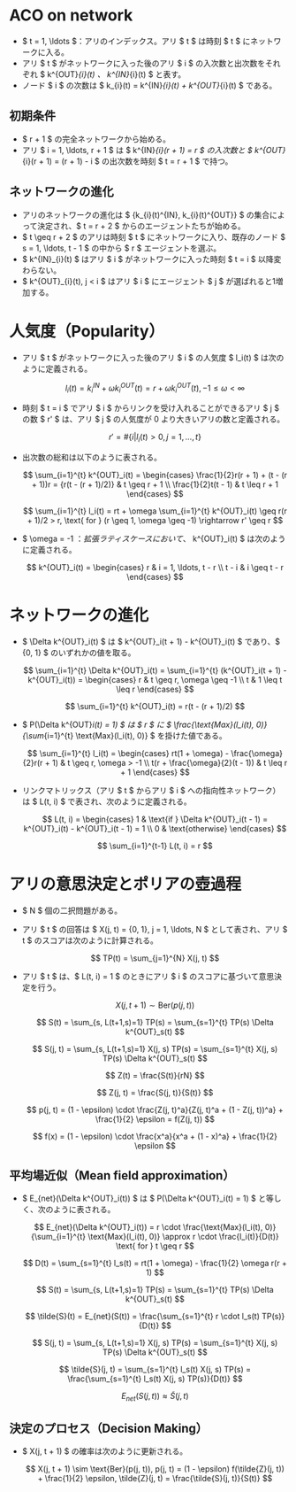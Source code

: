 # ACO on network

- $ t = 1, \ldots $：アリのインデックス。アリ $ t $ は時刻 $ t $ にネットワークに入る。
- アリ $ t $ がネットワークに入った後のアリ $ i $ の入次数と出次数をそれぞれ $ k^{OUT}_{i}(t) $、$ k^{IN}_{i}(t) $ と表す。
- ノード $ i $ の次数は $ k_{i}(t) = k^{IN}_{i}(t) + k^{OUT}_{i}(t) $ である。

## 初期条件

- $ r + 1 $ の完全ネットワークから始める。
- アリ $ i = 1, \ldots, r + 1 $ は $ k^{IN}_{i}(r + 1) = r $ の入次数と $ k^{OUT}_{i}(r + 1) = (r + 1) - i $ の出次数を時刻 $ t = r + 1 $ で持つ。

## ネットワークの進化

- アリのネットワークの進化は $ \{k_{i}(t)^{IN}, k_{i}(t)^{OUT}\} $ の集合によって決定され、$ t = r + 2 $ からのエージェントたちが始める。
- $ t \geq r + 2 $ のアリは時刻 $ t $ にネットワークに入り、既存のノード $ s = 1, \ldots, t - 1 $ の中から $ r $ エージェントを選ぶ。
- $ k^{IN}_{i}(t) $ はアリ $ i $ がネットワークに入った時刻 $ t = i $ 以降変わらない。
- $ k^{OUT}_{i}(t), j < i $ はアリ $ i $ にエージェント $ j $ が選ばれると1増加する。

# 人気度（Popularity）

- アリ $ t $ がネットワークに入った後のアリ $ i $ の人気度 $ l_i(t) $ は次のように定義される。

  $$
  l_i(t) = k^{IN}_i + \omega k^{OUT}_i(t) = r + \omega k^{OUT}_i(t), -1 \leq \omega < \infty
  $$

- 時刻 $ t = i $ でアリ $ i $ からリンクを受け入れることができるアリ $ j $ の数 $ r' $ は、アリ $ j $ の人気度が 0 より大きいアリの数と定義される。

  $$
  r' = \# \{i | l_i(t) > 0, j = 1, \ldots, t \}
  $$

- 出次数の総和は以下のように表される。

  $$
  \sum_{i=1}^{t} k^{OUT}_i(t) =
  \begin{cases}
  \frac{1}{2}r(r + 1) + (t - (r + 1))r = {r(t - (r + 1)/2)} & t \geq r + 1 \\
  \frac{1}{2}t(t - 1) & t \leq r + 1
  \end{cases}
  $$

  $$
  \sum_{i=1}^{t} l_i(t) = rt + \omega \sum_{i=1}^{t} k^{OUT}_i(t) \geq r(r + 1)/2 > r, \text{ for } (r \geq 1, \omega \geq -1) \rightarrow r' \geq r
  $$

- $ \omega = -1 $：拡張ラティスケースにおいて、$ k^{OUT}_i(t) $ は次のように定義される。

  $$
  k^{OUT}_i(t) =
  \begin{cases}
  r & i = 1, \ldots, t - r \\
  t - i & i \geq t - r
  \end{cases}
  $$

# ネットワークの進化

- $ \Delta k^{OUT}_i(t) $ は $ k^{OUT}_i(t + 1) - k^{OUT}_i(t) $ であり、$ \{0, 1\} $ のいずれかの値を取る。

  $$
  \sum_{i=1}^{t} \Delta k^{OUT}_i(t) = \sum_{i=1}^{t} (k^{OUT}_i(t + 1) - k^{OUT}_i(t)) =
  \begin{cases}
  r & t \geq r, \omega \geq -1 \\
  t & 1 \leq t \leq r
  \end{cases}
  $$

  $$
  \sum_{i=1}^{t} k^{OUT}_i(t) = r(t - (r + 1)/2)
  $$

- $ P(\Delta k^{OUT}_i(t) = 1) $ は $ r $ に $ \frac{\text{Max}(l_i(t), 0)}{\sum_{i=1}^{t} \text{Max}(l_i(t), 0)} $ を掛けた値である。

  $$
  \sum_{i=1}^{t} l_i(t) =
  \begin{cases}
  rt(1 + \omega) - \frac{\omega}{2}r(r + 1) & t \geq r, \omega > -1 \\
  t(r + \frac{\omega}{2}(t - 1)) & t \leq r + 1
  \end{cases}
  $$

- リンクマトリックス（アリ $ t $ からアリ $ i $ への指向性ネットワーク）は $ L(t, i) $ で表され、次のように定義される。

  $$
  L(t, i) =
  \begin{cases}
  1 & \text{if } \Delta k^{OUT}_i(t - 1) = k^{OUT}_i(t) - k^{OUT}_i(t - 1) = 1 \\
  0 & \text{otherwise}
  \end{cases}
  $$

  $$
  \sum_{i=1}^{t-1} L(t, i) = r
  $$

# アリの意思決定とポリアの壺過程

- $ N $ 個の二択問題がある。
- アリ $ t $ の回答は $ X(j, t) = \{0, 1\}, j = 1, \ldots, N $ として表され、アリ $ t $ のスコアは次のように計算される。

  $$
  TP(t) = \sum_{j=1}^{N} X(j, t)
  $$

- アリ $ t $ は、$ L(t, i) = 1 $ のときにアリ $ i $ のスコアに基づいて意思決定を行う。

  $$
  X(j, t + 1) \sim \text{Ber}(p(j, t))
  $$

  $$
  S(t) = \sum_{s, L(t+1,s)=1} TP(s) = \sum_{s=1}^{t} TP(s) \Delta k^{OUT}_s(t)
  $$

  $$
  S(j, t) = \sum_{s, L(t+1,s)=1} X(j, s) TP(s) = \sum_{s=1}^{t} X(j, s) TP(s) \Delta k^{OUT}_s(t)
  $$

  $$
  Z(t) = \frac{S(t)}{rN}
  $$

  $$
  Z(j, t) = \frac{S(j, t)}{S(t)}
  $$

  $$
  p(j, t) = (1 - \epsilon) \cdot \frac{Z(j, t)^a}{Z(j, t)^a + (1 - Z(j, t))^a} + \frac{1}{2} \epsilon = f(Z(j, t))
  $$

  $$
  f(x) = (1 - \epsilon) \cdot \frac{x^a}{x^a + (1 - x)^a} + \frac{1}{2} \epsilon
  $$

## 平均場近似（Mean field approximation）

- $ E_{net}(\Delta k^{OUT}_i(t)) $ は $ P(\Delta k^{OUT}_i(t) = 1) $ と等しく、次のように表される。

  $$
  E_{net}(\Delta k^{OUT}_i(t)) = r \cdot \frac{\text{Max}(l_i(t), 0)}{\sum_{i=1}^{t} \text{Max}(l_i(t), 0)} \approx r \cdot \frac{l_i(t)}{D(t)} \text{ for } t \geq r
  $$

  $$
  D(t) = \sum_{s=1}^{t} l_s(t) = rt(1 + \omega) - \frac{1}{2} \omega r(r + 1)
  $$

  $$
  S(t) = \sum_{s, L(t+1,s)=1} TP(s) = \sum_{s=1}^{t} TP(s) \Delta k^{OUT}_s(t)
  $$

  $$
  \tilde{S}(t) = E_{net}(S(t)) = \frac{\sum_{s=1}^{t} r \cdot l_s(t) TP(s)}{D(t)}
  $$

  $$
  S(j, t) = \sum_{s, L(t+1,s)=1} X(j, s) TP(s) = \sum_{s=1}^{t} X(j, s) TP(s) \Delta k^{OUT}_s(t)
  $$

  $$
  \tilde{S}(j, t) = \sum_{s=1}^{t} l_s(t) X(j, s) TP(s) = \frac{\sum_{s=1}^{t} l_s(t) X(j, s) TP(s)}{D(t)}
  $$

  $$
  E_{net}(S(j, t)) \approx \tilde{S}(j, t)
  $$

## 決定のプロセス（Decision Making）

- $ X(j, t + 1) $ の確率は次のように更新される。

  $$
  X(j, t + 1) \sim \text{Ber}(p(j, t)), p(j, t) = (1 - \epsilon) f(\tilde{Z}(j, t)) + \frac{1}{2} \epsilon, \tilde{Z}(j, t) = \frac{\tilde{S}(j, t)}{S(t)}
  $$
